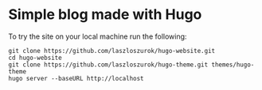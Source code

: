 # Simple blog made with Hugo

To try the site on your local machine run the following:

```shell
git clone https://github.com/laszloszurok/hugo-website.git
cd hugo-website
git clone https://github.com/laszloszurok/hugo-theme.git themes/hugo-theme
hugo server --baseURL http://localhost
```
